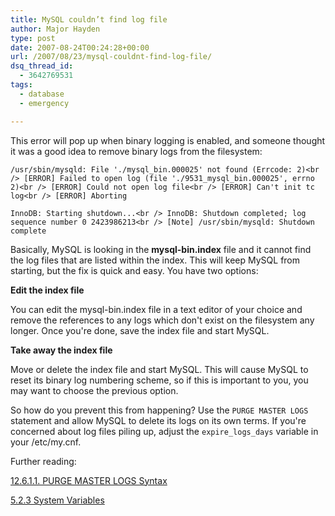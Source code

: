 ```yaml
---
title: MySQL couldn’t find log file
author: Major Hayden
type: post
date: 2007-08-24T00:24:28+00:00
url: /2007/08/23/mysql-couldnt-find-log-file/
dsq_thread_id:
  - 3642769531
tags:
  - database
  - emergency

---
```

This error will pop up when binary logging is enabled, and someone thought it was a good idea to remove binary logs from the filesystem:

`/usr/sbin/mysqld: File './mysql_bin.000025' not found (Errcode: 2)<br />
[ERROR] Failed to open log (file './9531_mysql_bin.000025', errno 2)<br />
[ERROR] Could not open log file<br />
[ERROR] Can't init tc log<br />
[ERROR] Aborting`

`InnoDB: Starting shutdown...<br />
InnoDB: Shutdown completed; log sequence number 0 2423986213<br />
[Note] /usr/sbin/mysqld: Shutdown complete`

Basically, MySQL is looking in the **mysql-bin.index** file and it cannot find the log files that are listed within the index. This will keep MySQL from starting, but the fix is quick and easy. You have two options:

**Edit the index file**

You can edit the mysql-bin.index file in a text editor of your choice and remove the references to any logs which don't exist on the filesystem any longer. Once you're done, save the index file and start MySQL.

**Take away the index file**

Move or delete the index file and start MySQL. This will cause MySQL to reset its binary log numbering scheme, so if this is important to you, you may want to choose the previous option.

So how do you prevent this from happening? Use the `PURGE MASTER LOGS` statement and allow MySQL to delete its logs on its own terms. If you're concerned about log files piling up, adjust the `expire_logs_days` variable in your /etc/my.cnf.

Further reading:

[12.6.1.1. PURGE MASTER LOGS Syntax][1]

[5.2.3 System Variables][2]

 [1]: http://dev.mysql.com/doc/refman/5.0/en/purge-master-logs.html
 [2]: http://dev.mysql.com/doc/refman/5.0/en/server-system-variables.html
